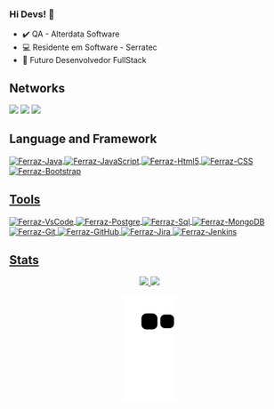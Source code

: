 ### Hi Devs! 🚀
- ✔️ QA - Alterdata Software
- 💻 Residente em Software - Serratec
- 🌱 Futuro Desenvolvedor FullStack

<h2>Networks</h2>
<div style="display: inline_block">
<a href="https://www.linkedin.com/in/ferrazleandro" target="_blank"><img src="https://img.shields.io/badge/-LinkedIn-%230077B5?style=for-the-badge&logo=linkedin&logoColor=white" target="_blank"></a>
<a href = "mailto:leandro_ferraz@outlook.com"><img src="https://img.shields.io/badge/Outlook-0078D4?style=for-the-badge&logo=microsoft-outlook&logoColor=white" target="_blank"></a>
 <a href = "https://api.whatsapp.com/send?phone=5521993017615"><img src = "https://img.shields.io/badge/WhatsApp-25D366?style=for-the-badge&logo=whatsapp&logoColor=white" target = "_blank"></a>
<div>

<h2>Language and Framework</h2>
<div style="display: inline_block">
<a href="https://github.com/FerrazLeandro">
<img align="center" alt="Ferraz-Java" height="40" width="50" src="https://cdn.jsdelivr.net/gh/devicons/devicon/icons/java/java-original.svg" width="40" height="40"/>
<img align="center" alt="Ferraz-JavaScript" height="40" width="50" src="https://cdn.jsdelivr.net/gh/devicons/devicon/icons/javascript/javascript-original.svg" width="40" height="40"/>
<img align="center" alt="Ferraz-Html5" height="40" width="50" src="https://cdn.jsdelivr.net/gh/devicons/devicon/icons/html5/html5-original.svg" width="40" height="40"/> 
<img align="center" alt="Ferraz-CSS" height="40" width="50" src="https://cdn.jsdelivr.net/gh/devicons/devicon/icons/css3/css3-original.svg" width="40" height="40"/>
<img align="center" alt="Ferraz-Bootstrap" height="40" width="50" src="https://cdn.jsdelivr.net/gh/devicons/devicon/icons/bootstrap/bootstrap-original.svg" width="40" height="40"/>

<h2>Tools</h2>
<div style="display: inline_block">
<img align="center" alt="Ferraz-VsCode" height="40" width="50" src="https://cdn.jsdelivr.net/gh/devicons/devicon/icons/vscode/vscode-original.svg" width="40" height="40"/>
<img align="center" alt="Ferraz-Postgre" height="40" width="50" src="https://cdn.jsdelivr.net/gh/devicons/devicon/icons/postgresql/postgresql-plain.svg" width="40" height="40"/>
<img align="center" alt="Ferraz-Sql" height="40" width="50" src="https://cdn.jsdelivr.net/gh/devicons/devicon/icons/microsoftsqlserver/microsoftsqlserver-plain.svg"" width="40" height="40"/>
<img align="center" alt="Ferraz-MongoDB" height="40" width="50" src="https://cdn.jsdelivr.net/gh/devicons/devicon/icons/mongodb/mongodb-original.svg" width="40" height="40"/>
<img align="center" alt="Ferraz-Git" height="40" width="50" src="https://cdn.jsdelivr.net/gh/devicons/devicon/icons/git/git-original.svg" width="40" height="40"/>
<img align="center" alt="Ferraz-GitHub" height="40" width="50" src="https://cdn.jsdelivr.net/gh/devicons/devicon/icons/github/github-original.svg" width="40" height="40"/>
<img align="center" alt="Ferraz-Jira" height="40" width="50" src="https://cdn.jsdelivr.net/gh/devicons/devicon/icons/jira/jira-original.svg" width="40" height="40"/>
<img align="center" alt="Ferraz-Jenkins" height="40" width="50" src="https://cdn.jsdelivr.net/gh/devicons/devicon/icons/jenkins/jenkins-original.svg" width="40" height="40"/>

<h2>Stats</h2>
<div align="center">
<a href="https://github.com/FerrazLeandro">
<img height="165em" src="https://github-readme-stats.vercel.app/api?username=FerrazLeandro&show_icons=true&theme=dark&include_all_commits=true&count_private=true"/>
<img height="165em" src="https://github-readme-stats.vercel.app/api/top-langs/?username=FerrazLeandro&layout=compact&langs_count=7&theme=dark"/>


![Snake animation](https://github.com/FerrazLeandro/FerrazLeandro/blob/output/github-contribution-grid-snake.svg)
</div>
